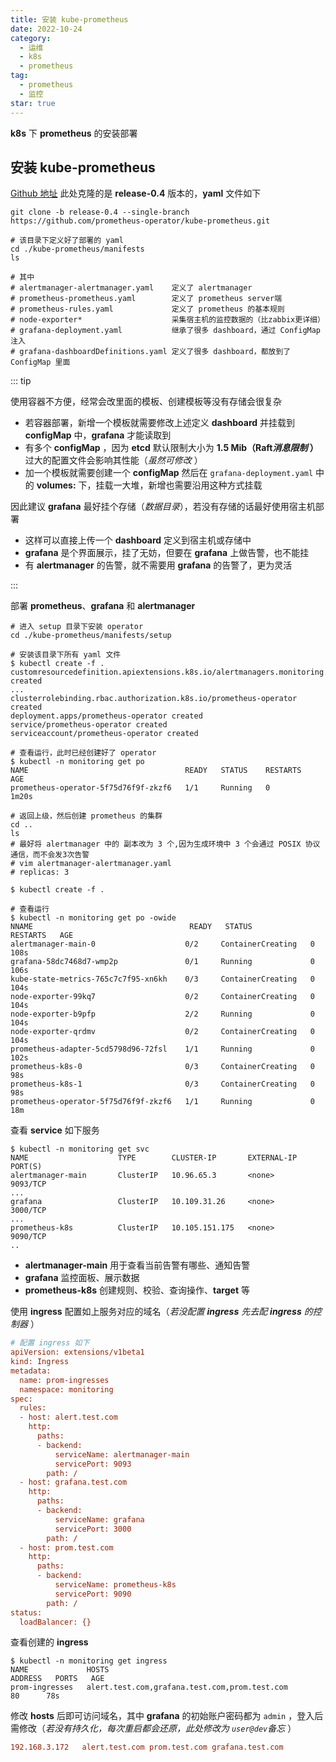 ```yaml
---
title: 安装 kube-prometheus
date: 2022-10-24
category:
  - 运维
  - k8s
  - prometheus
tag:
  - prometheus
  - 监控
star: true
---
```


**k8s** 下 **prometheus** 的安装部署



<!-- more -->

## 安装 kube-prometheus

[Github 地址](https://github.com/prometheus-operator/kube-prometheus) 此处克隆的是 **release-0.4** 版本的，**yaml** 文件如下

```shell
git clone -b release-0.4 --single-branch https://github.com/prometheus-operator/kube-prometheus.git

# 该目录下定义好了部署的 yaml 
cd ./kube-prometheus/manifests
ls

# 其中
# alertmanager-alertmanager.yaml 	定义了 alertmanager
# prometheus-prometheus.yaml 		定义了 prometheus server端
# prometheus-rules.yaml 			定义了 prometheus 的基本规则
# node-exporter* 					采集宿主机的监控数据的（比zabbix更详细）
# grafana-deployment.yaml 			继承了很多 dashboard，通过 ConfigMap 注入
# grafana-dashboardDefinitions.yaml 定义了很多 dashboard，都放到了 ConfigMap 里面
```

::: tip 

使用容器不方便，经常会改里面的模板、创建模板等没有存储会很复杂

- 若容器部署，新增一个模板就需要修改上述定义 **dashboard** 并挂载到 **configMap** 中，**grafana** 才能读取到
- 有多个 **configMap** ，因为 **etcd** 默认限制大小为 **1.5 Mib（Raft*消息限制* ）** 过大的配置文件会影响其性能（*虽然可修改* ） 
- 加一个模板就需要创建一个 **configMap** 然后在 `grafana-deployment.yaml` 中的 **volumes:** 下，挂载一大堆，新增也需要沿用这种方式挂载  

因此建议 **grafana** 最好挂个存储（*数据目录*），若没有存储的话最好使用宿主机部署

- 这样可以直接上传一个 **dashboard** 定义到宿主机或存储中
- **grafana** 是个界面展示，挂了无妨，但要在 **grafana** 上做告警，也不能挂
- 有 **alertmanager** 的告警，就不需要用 **grafana** 的告警了，更为灵活

:::

部署 **prometheus**、**grafana** 和 **alertmanager**

```shell
# 进入 setup 目录下安装 operator
cd ./kube-prometheus/manifests/setup

# 安装该目录下所有 yaml 文件
$ kubectl create -f .
customresourcedefinition.apiextensions.k8s.io/alertmanagers.monitoring.coreos.com created
... 
clusterrolebinding.rbac.authorization.k8s.io/prometheus-operator created
deployment.apps/prometheus-operator created
service/prometheus-operator created
serviceaccount/prometheus-operator created

# 查看运行，此时已经创建好了 operator
$ kubectl -n monitoring get po 
NAME                                   READY   STATUS    RESTARTS   AGE
prometheus-operator-5f75d76f9f-zkzf6   1/1     Running   0          1m20s

# 返回上级，然后创建 prometheus 的集群
cd ..
ls
# 最好将 alertmanager 中的 副本改为 3 个,因为生成环境中 3 个会通过 POSIX 协议通信，而不会发3次告警
# vim alertmanager-alertmanager.yaml
# replicas: 3

$ kubectl create -f .

# 查看运行
$ kubectl -n monitoring get po -owide
NNAME                                   READY   STATUS              RESTARTS   AGE
alertmanager-main-0                    0/2     ContainerCreating   0          108s
grafana-58dc7468d7-wmp2p               0/1     Running             0          106s
kube-state-metrics-765c7c7f95-xn6kh    0/3     ContainerCreating   0          104s
node-exporter-99kq7                    0/2     ContainerCreating   0          104s
node-exporter-b9pfp                    2/2     Running             0          104s
node-exporter-qrdmv                    0/2     ContainerCreating   0          104s
prometheus-adapter-5cd5798d96-72fsl    1/1     Running             0          102s
prometheus-k8s-0                       0/3     ContainerCreating   0          98s
prometheus-k8s-1                       0/3     ContainerCreating   0          98s
prometheus-operator-5f75d76f9f-zkzf6   1/1     Running             0          18m
```

查看 **service** 如下服务

```shell
$ kubectl -n monitoring get svc
NAME                    TYPE        CLUSTER-IP       EXTERNAL-IP   PORT(S)
alertmanager-main       ClusterIP   10.96.65.3       <none>        9093/TCP
...
grafana                 ClusterIP   10.109.31.26     <none>        3000/TCP
...
prometheus-k8s          ClusterIP   10.105.151.175   <none>        9090/TCP
..
```

- **alertmanager-main** 用于查看当前告警有哪些、通知告警
- **grafana** 监控面板、展示数据
- **prometheus-k8s** 创建规则、校验、查询操作、**target** 等

使用 **ingress** 配置如上服务对应的域名（*若没配置 **ingress** 先去配 **ingress** 的控制器* ）

```ini
# 配置 ingress 如下
apiVersion: extensions/v1beta1
kind: Ingress
metadata:
  name: prom-ingresses
  namespace: monitoring
spec:
  rules:
  - host: alert.test.com
    http:
      paths:
      - backend:
          serviceName: alertmanager-main
          servicePort: 9093
        path: /
  - host: grafana.test.com
    http:
      paths:
      - backend:
          serviceName: grafana
          servicePort: 3000
        path: /
  - host: prom.test.com
    http:
      paths:
      - backend:
          serviceName: prometheus-k8s
          servicePort: 9090
        path: /
status:
  loadBalancer: {}
```

查看创建的 **ingress**

```shell
$ kubectl -n monitoring get ingress
NAME             HOSTS                                           ADDRESS   PORTS   AGE
prom-ingresses   alert.test.com,grafana.test.com,prom.test.com             80      78s
```

修改 **hosts** 后即可访问域名，其中 **grafana** 的初始账户密码都为 `admin` ，登入后需修改（*若没有持久化，每次重启都会还原，此处修改为 `user@dev`备忘* ）

```ini
192.168.3.172	alert.test.com prom.test.com grafana.test.com
```

